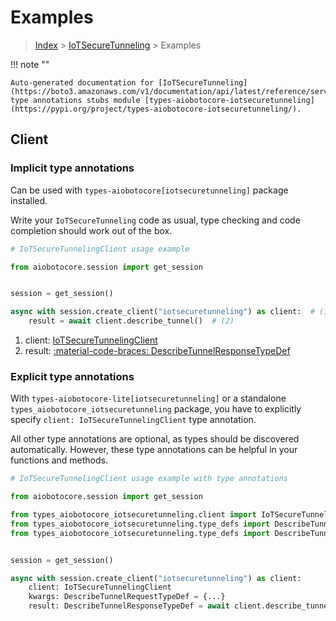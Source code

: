 # Examples

> [Index](../README.md) > [IoTSecureTunneling](./README.md) > Examples

!!! note ""

    Auto-generated documentation for [IoTSecureTunneling](https://boto3.amazonaws.com/v1/documentation/api/latest/reference/services/iotsecuretunneling.html#iotsecuretunneling)
    type annotations stubs module [types-aiobotocore-iotsecuretunneling](https://pypi.org/project/types-aiobotocore-iotsecuretunneling/).

## Client

### Implicit type annotations

Can be used with `types-aiobotocore[iotsecuretunneling]` package installed.

Write your `IoTSecureTunneling` code as usual,
type checking and code completion should work out of the box.



```python
# IoTSecureTunnelingClient usage example

from aiobotocore.session import get_session


session = get_session()

async with session.create_client("iotsecuretunneling") as client:  # (1)
    result = await client.describe_tunnel()  # (2)
```

1. client: [IoTSecureTunnelingClient](./client.md)
2. result: [:material-code-braces: DescribeTunnelResponseTypeDef](./type_defs.md#describetunnelresponsetypedef) 






### Explicit type annotations

With `types-aiobotocore-lite[iotsecuretunneling]`
or a standalone `types_aiobotocore_iotsecuretunneling` package, you have to explicitly specify
`client: IoTSecureTunnelingClient` type annotation.

All other type annotations are optional, as types should be discovered automatically.
However, these type annotations can be helpful in your functions and methods.


```python
# IoTSecureTunnelingClient usage example with type annotations

from aiobotocore.session import get_session

from types_aiobotocore_iotsecuretunneling.client import IoTSecureTunnelingClient
from types_aiobotocore_iotsecuretunneling.type_defs import DescribeTunnelResponseTypeDef
from types_aiobotocore_iotsecuretunneling.type_defs import DescribeTunnelRequestTypeDef


session = get_session()

async with session.create_client("iotsecuretunneling") as client:
    client: IoTSecureTunnelingClient
    kwargs: DescribeTunnelRequestTypeDef = {...}
    result: DescribeTunnelResponseTypeDef = await client.describe_tunnel(**kwargs)
```





